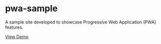 # pwa-sample
A sample site developed to showcase Progressive Web Application (PWA) features.

[View Demo](https://davidsekar.github.io/pwa-sample/)